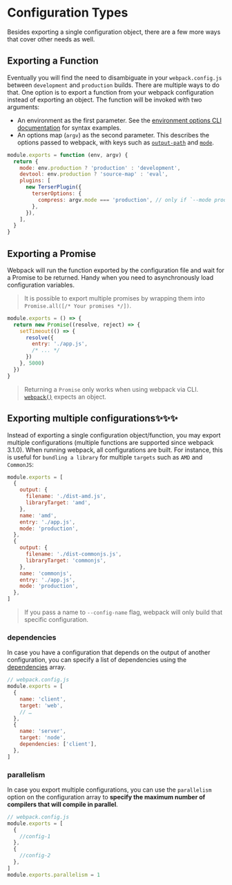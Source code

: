 # Configuration Types

Besides exporting a single configuration object, there are a few more ways that cover other needs as well.

## Exporting a Function

Eventually you will find the need to disambiguate in your `webpack.config.js` between `development` and `production` builds. There are multiple ways to do that. One option is to export a function from your webpack configuration instead of exporting an object. The function will be invoked with two arguments:

- An environment as the first parameter. See the [environment options CLI documentation](https://webpack.js.org/api/cli/#environment-options) for syntax examples.
- An options map (`argv`) as the second parameter. This describes the options passed to webpack, with keys such as [`output-path`](https://webpack.js.org/api/cli/#flags) and [`mode`](https://webpack.js.org/api/cli/#flags).

```js
module.exports = function (env, argv) {
  return {
    mode: env.production ? 'production' : 'development',
    devtool: env.production ? 'source-map' : 'eval',
    plugins: [
      new TerserPlugin({
        terserOptions: {
          compress: argv.mode === 'production', // only if `--mode production` was passed
        },
      }),
    ],
  }
}
```

## Exporting a Promise

Webpack will run the function exported by the configuration file and wait for a Promise to be returned. Handy when you need to asynchronously load configuration variables.

> It is possible to export multiple promises by wrapping them into `Promise.all([/* Your promises */])`.

```js
module.exports = () => {
  return new Promise((resolve, reject) => {
    setTimeout(() => {
      resolve({
        entry: './app.js',
        /* ... */
      })
    }, 5000)
  })
}
```

> Returning a `Promise` only works when using webpack via CLI. [`webpack()`](https://webpack.js.org/api/node/#webpack) expects an object.

## Exporting multiple configurations✨✨✨

Instead of exporting a single configuration object/function, you may export multiple configurations (multiple functions are supported since webpack 3.1.0). When running webpack, all configurations are built. For instance, this is useful for `bundling a library` for multiple `targets` such as `AMD` and `CommonJS`:

```js
module.exports = [
  {
    output: {
      filename: './dist-amd.js',
      libraryTarget: 'amd',
    },
    name: 'amd',
    entry: './app.js',
    mode: 'production',
  },
  {
    output: {
      filename: './dist-commonjs.js',
      libraryTarget: 'commonjs',
    },
    name: 'commonjs',
    entry: './app.js',
    mode: 'production',
  },
]
```

> If you pass a name to `--config-name` flag, webpack will only build that specific configuration.

### dependencies

In case you have a configuration that depends on the output of another configuration, you can specify a list of dependencies using the [dependencies](https://webpack.js.org/configuration/other-options/#dependencies) array.

```js
// webpack.config.js
module.exports = [
  {
    name: 'client',
    target: 'web',
    // …
  },
  {
    name: 'server',
    target: 'node',
    dependencies: ['client'],
  },
]
```

### parallelism

In case you export multiple configurations, you can use the `parallelism` option on the configuration array to **specify the maximum number of compilers that will compile in parallel**.

```js
// webpack.config.js
module.exports = [
  {
    //config-1
  },
  {
    //config-2
  },
]
module.exports.parallelism = 1
```
